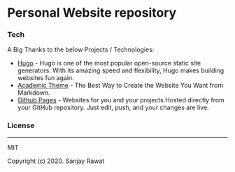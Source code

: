 # Personal Website repository

### Tech

A Big Thanks to the below Projects / Technologies:

* [Hugo] - Hugo is one of the most popular open-source static site generators. With its amazing speed and flexibility, Hugo makes building websites fun again.
* [Academic Theme] - The Best Way to Create the Website You Want from Markdown.
* [Github Pages] - Websites for you and your projects.Hosted directly from your GitHub repository. Just edit, push, and your changes are live.


### License
----

MIT

Copyright (c) 2020. Sanjay Rawat

[//]: #

   [Hugo]: <https://gohugo.io/>
   [Academic Theme]: <https://sourcethemes.com/academic/>
   [Github Pages]:<https://pages.github.com/>
   
